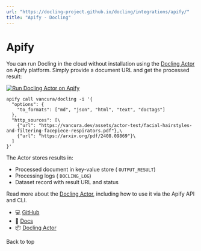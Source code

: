 ```yaml
---
url: "https://docling-project.github.io/docling/integrations/apify/"
title: "Apify - Docling"
---
```


# Apify

You can run Docling in the cloud without installation using the [Docling Actor](https://apify.com/vancura/docling?fpr=docling) on Apify platform. Simply provide a document URL and get the processed result:

[![Run Docling Actor on Apify](https://apify.com/ext/run-on-apify.png)](https://apify.com/vancura/docling?fpr=docling)

```
apify call vancura/docling -i '{
  "options": {
    "to_formats": ["md", "json", "html", "text", "doctags"]
  },
  "http_sources": [\
    {"url": "https://vancura.dev/assets/actor-test/facial-hairstyles-and-filtering-facepiece-respirators.pdf"},\
    {"url": "https://arxiv.org/pdf/2408.09869"}\
  ]
}'

```

The Actor stores results in:

- Processed document in key-value store ( `OUTPUT_RESULT`)
- Processing logs ( `DOCLING_LOG`)
- Dataset record with result URL and status

Read more about the [Docling Actor](https://docling-project.github.io/docling/integrations/apify/.actor/README.md), including how to use it via the Apify API and CLI.

- 💻 [GitHub](https://github.com/docling-project/docling/tree/main/.actor/)
- 📖 [Docs](https://github.com/docling-project/docling/tree/main/.actor/README.md)
- 📦 [Docling Actor](https://apify.com/vancura/docling?fpr=docling)

Back to top